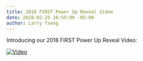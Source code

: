 ```yaml
---
title: 2018 FIRST Power Up Reveal Video
date: 2018-02-25 16:55:00 -05:00
author: Larry Tseng
---
```


Introducing our 2018 FIRST Power Up Reveal Video:

[![Video](https://img.youtube.com/vi/xb6FzU0gx8k/0.jpg)](https://youtu.be/xb6FzU0gx8k "Robot Video")